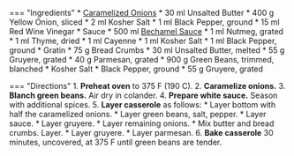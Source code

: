 === "Ingredients"
    * [Caramelized Onions](../../references/techniques/caramelized-onions.md)
        * 30 ml Unsalted Butter
        * 400 g Yellow Onion, sliced
        * 2 ml Kosher Salt
        * 1 ml Black Pepper, ground
        * 15 ml Red Wine Vinegar
    * Sauce
        * 500 ml [Bechamel Sauce](../sauces/white-sauces/bechamel-sauce.md)
        * 1 ml Nutmeg, grated
        * 1 ml Thyme, dried
        * 1 ml Cayenne
        * 1 ml Kosher Salt
        * 1 ml Black Pepper, ground
    * Gratin
        * 75 g Bread Crumbs
        * 30 ml Unsalted Butter, melted
        * 55 g Gruyere, grated
        * 40 g Parmesan, grated
    * 900 g Green Beans, trimmed, blanched
    * Kosher Salt
    * Black Pepper, ground
    * 55 g Gruyere, grated

=== "Directions"
    1. **Preheat oven** to 375 F (190 C).
    2. **Caramelize onions.**
    3. **Blanch green beans.** Air dry in colander.
    4. **Prepare white sauce.** Season with additional spices.
    5. **Layer casserole** as follows:
        * Layer bottom with half the caramelized onions.
        * Layer green beans, salt, pepper.
        * Layer sauce.
        * Layer gruyere.
        * Layer remaining onions.
        * Mix butter and bread crumbs. Layer.
        * Layer gruyere.
        * Layer parmesan.
    6. **Bake casserole** 30 minutes, uncovered, at 375 F until green beans are tender.

[^1]:
    Mitzewich, John. ["French Onion Green Bean Casserole – It’s Soupy!"](https://foodwishes.blogspot.com/2011/11/french-onion-green-bean-casserole-its.html) *Food Wishes.* 7 November 2011. Accessed November 2020.
